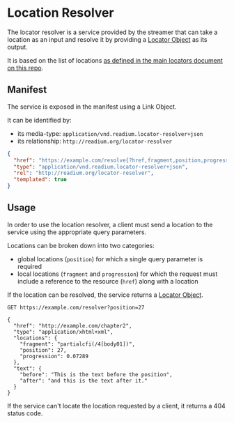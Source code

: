# Location Resolver

The locator resolver is a service provided by the streamer that can take a location as an input and resolve it by providing a [Locator Object](/locators#the-locator-object) as its output.

It is based on the list of locations [as defined in the main locators document on this repo](/locators).

## Manifest

The service is exposed in the manifest using a Link Object. 

It can be identified by:

- its media-type: `application/vnd.readium.locator-resolver+json`
- its relationship: `http://readium.org/locator-resolver`


```json
{
  "href": "https://example.com/resolve{?href,fragment,position,progression}",
  "type": "application/vnd.readium.locator-resolver+json",
  "rel": "http://readium.org/locator-resolver",
  "templated": true
}
```

## Usage

In order to use the location resolver, a client must send a location to the service using the appropriate query parameters.

Locations can be broken down into two categories:

- global locations (`position`) for which a single query parameter is required
- local locations (`fragment` and `progression`) for which the request must include a reference to the resource (`href`) along with a location

If the location can be resolved, the service returns a [Locator Object](/locators#the-locator-object).

```
GET https://example.com/resolver?position=27

{
  "href": "http://example.com/chapter2",
  "type": "application/xhtml+xml",
  "locations": {
    "fragment": "partialcfi(/4[body01])",
    "position": 27,
    "progression": 0.07289
  },
  "text": {
    "before": "This is the text before the position",
    "after": "and this is the text after it."
  }
}
```

If the service can't locate the location requested by a client, it returns a 404 status code.
